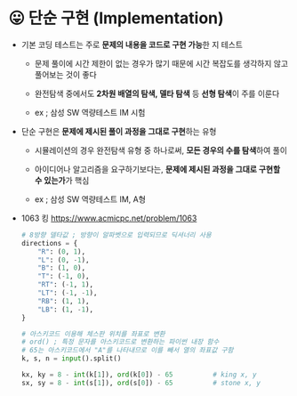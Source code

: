 # 😛 단순 구현 (Implementation)

- 기본 코딩 테스트는 주로 **문제의 내용을 코드로 구현 가능**한 지 테스트

  - 문제 풀이에 시간 제한이 없는 경우가 많기 때문에 시간 복잡도를 생각하지 않고 풀어보는 것이 좋다

  - 완전탐색 중에서도 **2차원 배열의 탐색, 델타 탐색** 등 **선형 탐색**이 주를 이룬다

  - ex ; 삼성 SW 역량테스트 IM 시험

- 단순 구현은 **문제에 제시된 풀이 과정을 그대로 구현**하는 유형

  - 시뮬레이션의 경우 완전탐색 유형 중 하나로써, **모든 경우의 수를 탐색**하여 풀이

  - 아이디어나 알고리즘을 요구하기보다는, **문제에 제시된 과정을 그대로 구현할 수 있는가**가 핵심

  - ex ; 삼성 SW 역량테스트 IM, A형

- 1063 킹 https://www.acmicpc.net/problem/1063

    ```python
    # 8방향 델타값 ; 방향이 알파벳으로 입력되므로 딕셔너리 사용
    directions = {
        "R": (0, 1),
        "L": (0, -1),
        "B": (1, 0),
        "T": (-1, 0),
        "RT": (-1, 1),
        "LT": (-1, -1),
        "RB": (1, 1),
        "LB": (1, -1),
    }

    # 아스키코드 이용해 체스판 위치를 좌표로 변환
    # ord() ; 특정 문자를 아스키코드로 변환하는 파이썬 내장 함수
    # 65는 아스키코드에서 "A"를 나타내므로 이를 빼서 열의 좌표값 구함
    k, s, n = input().split()

    kx, ky = 8 - int(k[1]), ord(k[0]) - 65          # king x, y
    sx, sy = 8 - int(s[1]), ord(s[0]) - 65          # stone x, y
    ```